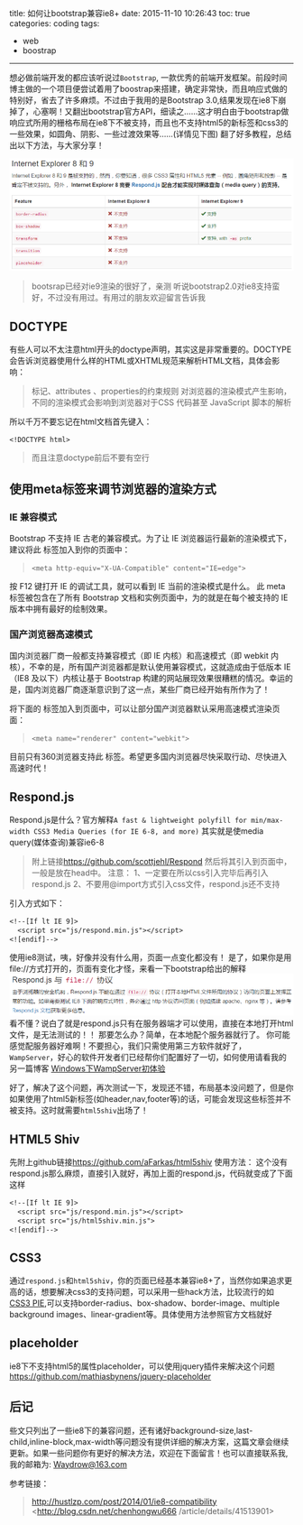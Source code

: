 title: 如何让bootstrap兼容ie8+
date: 2015-11-10 10:26:43
toc: true
categories: coding
tags:
- web
- boostrap
---

想必做前端开发的都应该听说过`Bootstrap`, 一款优秀的前端开发框架。前段时间博主做的一个项目便尝试着用了boostrap来搭建，确定非常快，而且响应式做的特别好，省去了许多麻烦。不过由于我用的是Bootstrap 3.0,结果发现在ie8下崩掉了，心塞啊！又翻出bootstrap官方API，细读之……这才明白由于bootstrap做响应式所用的栅格布局在ie8下不被支持，而且也不支持html5的新标签和css3的一些效果，如圆角、阴影、一些过渡效果等……(详情见下图) 翻了好多教程，总结出以下方法，与大家分享！
<!-- more -->
![](/images/20151110/bootstrap-ie8+.png)
>bootsrap已经对ie9渲染的很好了，亲测
>听说bootstrap2.0对ie8支持蛮好，不过没有用过。有用过的朋友欢迎留言告诉我

## DOCTYPE
有些人可以不太注意html开头的doctype声明，其实这是非常重要的。DOCTYPE会告诉浏览器使用什么样的HTML或XHTML规范来解析HTML文档，具体会影响：
>标记、attributes 、properties的约束规则
>对浏览器的渲染模式产生影响，不同的渲染模式会影响到浏览器对于CSS 代码甚至 JavaScript 脚本的解析

所以千万不要忘记在html文档首先键入：
```
<!DOCTYPE html>
```
>而且注意doctype前后不要有空行

## 使用meta标签来调节浏览器的渲染方式
### IE 兼容模式
Bootstrap 不支持 IE 古老的兼容模式。为了让 IE 浏览器运行最新的渲染模式下，建议将此 <meta> 标签加入到你的页面中：
> `<meta http-equiv="X-UA-Compatible" content="IE=edge">`

按 F12 键打开 IE 的调试工具，就可以看到 IE 当前的渲染模式是什么。
此 meta 标签被包含在了所有 Bootstrap 文档和实例页面中，为的就是在每个被支持的 IE 版本中拥有最好的绘制效果。

### 国产浏览器高速模式
国内浏览器厂商一般都支持兼容模式（即 IE 内核）和高速模式（即 webkit 内核），不幸的是，所有国产浏览器都是默认使用兼容模式，这就造成由于低版本 IE （IE8 及以下）内核让基于 Bootstrap 构建的网站展现效果很糟糕的情况。幸运的是，国内浏览器厂商逐渐意识到了这一点，某些厂商已经开始有所作为了！

将下面的 <meta> 标签加入到页面中，可以让部分国产浏览器默认采用高速模式渲染页面：
> `<meta name="renderer" content="webkit">`

目前只有360浏览器支持此 <meta> 标签。希望更多国内浏览器尽快采取行动、尽快进入高速时代！

## Respond.js
Respond.js是什么？官方解释`A fast & lightweight polyfill for min/max-width CSS3 Media Queries (for IE 6-8, and more)`
其实就是使media query(媒体查询)兼容ie6-8
>附上链接<https://github.com/scottjehl/Respond>
然后将其引入到页面中，一般是放在head中。
>注意：
	1、一定要在所以css引入完毕后再引入respond.js
	2、不要用@import方式引入css文件，respond.js还不支持

引入方式如下：
```
<!--[If lt IE 9]>
  <script src="js/respond.min.js"></script>
<![endif]-->
```

使用ie8测试，咦，好像并没有什么用，页面一点变化都没有！
是了，如果你是用file://方式打开的，页面有变化才怪，来看一下bootstrap给出的解释
![](/images/20151110/respond-js.png)
看不懂？说白了就是respond.js只有在服务器端才可以使用，直接在本地打开html文件，是无法测试的！！
那要怎么办？简单，在本地配个服务器就行了。
你可能感觉配服务器好难啊！不要担心，我们只需使用第三方软件就好了，`WampServer`，好心的软件开发者们已经帮你们配置好了一切，如何使用请看我的另一篇博客
[Windows下WampServer初体验 ](http://blog.waydrow.com/2015/11/10/wampserver/)

好了，解决了这个问题，再次测试一下，发现还不错，布局基本没问题了，但是你如果使用了html5新标签(如header,nav,footer等)的话，可能会发现这些标签并不被支持。这时就需要`html5shiv`出场了！

## HTML5 Shiv
先附上github链接<https://github.com/aFarkas/html5shiv>
使用方法：
	这个没有respond.js那么麻烦，直接引入就好，再加上面的respond.js，代码就变成了下面这样

```
<!--[If lt IE 9]>
  <script src="js/respond.min.js"></script>
  <script src="js/html5shiv.min.js">
<![endif]-->
```

## CSS3
通过`respond.js`和`html5shiv`，你的页面已经基本兼容ie8+了，当然你如果追求更高的话，想要解决css3的支持问题，可以采用一些hack方法，比较流行的如[CSS3 PIE](http://css3pie.com/),可以支持border-radius、box-shadow、border-image、multiple background images、linear-gradient等。具体使用方法参照官方文档就好

## placeholder
ie8下不支持html5的属性placeholder，可以使用jquery插件来解决这个问题
<https://github.com/mathiasbynens/jquery-placeholder>

## 后记
些文只列出了一些ie8下的兼容问题，还有诸好background-size,last-child,inline-block,max-width等问题没有提供详细的解决方案，这篇文章会继续更新。如果一些问题你有更好的解决方法，欢迎在下面留言！也可以直接联系我, 我的邮箱为: <Waydrow@163.com>

参考链接：
><http://hustlzp.com/post/2014/01/ie8-compatibility>
><http://blog.csdn.net/chenhongwu666
/article/details/41513901>

